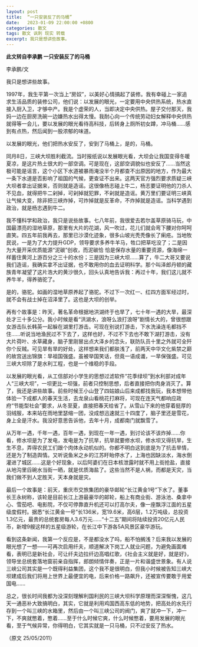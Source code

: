 ```yaml
---
layout: post
title:  “一只安装反了的马桶”
date:   2023-01-09 22:00:00 +0800
categories: 散文
tags: 散文 讽刺 现实 转载
excerpt: 我只是想讲些故事。
---
```


**此文转自李承鹏 一只安装反了的马桶**

李承鹏/文

我只是想讲些故事。

1997年，我生平第一次当上“房奴”，以美好心情搞起了装修。我有幸碰上一家追求生活品质的装修公司，他们说：以发展的眼光，一定要用中央供热系统，热水直接入厨入卫，才够中产。我是个虚荣的人，当即决定中央供热。屋子交付那天，我妈一边在厨房洗碗一边嫌热水出得太慢。我耐心向一个传统劳动妇女解释中央供热就得等一会儿，要以发展的眼光看待高科技，后转身上厕所初女蹲，冲马桶……感到有点热，然后闻到一股浓郁的味道。

以发展的眼光，他们把热水安反了，安到了马桶上，是的，马桶。

同月8日，三峡大坝胜利截流。当时报纸说以发展眼光看，大坝会让我国变得冬暖夏凉，是这片热土很大的一部空调。可是现在，这部空调貌似也安反了……当然这极可能是谣言，这个小区下水道被暴雨淹没半个月都查不出原因的地方，作为最大一条下水道是否影响了祖国的气候，更查证不出来。这两天官方强烈要求质疑三峡大坝者拿出证据来，否则就是造谣。这很像杨志碰上牛二，杨志要证明他的刀杀人不见血，就得把牛二剁掉，可剁掉就犯罪，不剁就是造谣。黄万里们要证明三峡真让气候大变，除非把三峡炸掉，可炸掉就是反革命，不炸掉就是造谣。当科学遇到政治，就是杨志遇到牛二。

我不懂科学和政治，我只是说些故事。七八年前，我很爱去若尔盖草原骑马玩，中国最漂亮的湿地草原，那里有大片的花湖，风一吹过，花儿们就会弯下腰对你呵呵直笑。四五年前我再去，那里已沙漠化迹象，很多山坡光秃秃像长了瘌疮。当地牧民说，一是为了大力提升GDP，领导要求多养牛羊马，牲口把草吃没了；二是因为大量开采优质能源“泥碳”创收，而泥碳恰 恰是保存水量的重要资源，像海绵一样蓄住黄河上游百分之三十的水份；三是因为三峡大坝……算了，牛二大哥又要说我们造谣，我确实拿不出证据，也不敢用你的血去证明科学。那个叫泽郎丹顿的藏族青年凝望了这片浩大的黄沙很久，回头认真地告诉我：再过十年，我们这儿就不养牛羊，得养骆驼了。

是的，骆驼。如画的湿地草原养起了骆驼。不过下一次红一、红四方面军经过时，就不会有战士掉在沼泽里了。这也是大坝的创举。

再有个故事是：昨天，著名革命根据地洪湖终于也旱了，七十年一遇的大旱，最深处才三十多公分。我小时候是看“洪湖水，浪呀么浪打浪呀”剧情长大的，曾很想跟女游击队长韩英一起躲在湖里打游击。可现在别说打游击，下水洗澡连毛都挡不住……听说当地渔民过不下去了，这样也好，不过不下去也不敢下湖打游击，没有大片荷叶、水草藏身，脑子里刚冒出点大泽乡的念头，联防队员十里之外就可全歼你个反贼。可见旱有旱的好处，这样想来我们都肤浅了，前两天中华文化紫禁之巅的故宫送出锦旗：旱祖国强盛。虽被举国笑话，但竟一语成谶，一旱保强盛。可见三峡大坝除了是水利工程，也是一个维稳的手段。

以发展的眼光看，从工信部对小学生的思想过滤软件“花季绿坝”到水利部对成年人“三峡大坝”，一坝更比一坝强，前者只控制思想，后者直接把你肉身消灭了。算了，我还是讲些故事。前些时候王小山登了四姑娘山后来成都找我玩，我本想带他体验一下成都人的春天生活，去龙泉山看桃花打麻将，可现在连天气都响应政府“节能型社会”要求，从冬至夏，直接把春天给省了。从雪山下来的他穿着挺厚的羽绒服，本来站在雨地里瑟缩一团，没成想迅速就三十四度了，脑子里还是雪花，身上全是汗水。我没好意思告诉他，去年十月，成都南门就飘雪了。

从万年一遇，千年一遇，百年一遇，到现在一年一遇，到讨论该不该炸掉……你看，修水坝是为了发电，发电是为了抗旱，抗旱就要修水坝，修水坝又得抗旱，生生不息，弄得农民工们跟个肉体永动机似的。你都不明白这到底是为了抗击旱情，还是为了制造舆情。又听说鱼米之乡的江苏盱眙停水了，上海也因缺淡水，海水倒灌进了城区……这是个好现象，以后阿婆们在日本核泄露时就不用上街抢盐，直接从地沟里舀碗水当街一晒，就是优质海盐了。这些当然不是人祸，而都是天灾，当我们做不到人定胜天，天本身就是灾。

最后一个故事是：前天，重庆市交旅集团的豪华邮轮“长江黄金1号”下水了。董事长王永树称，该轮是目前长江上游最豪华的邮轮，船上有商业街、游泳池、桑拿中心、雪茄吧、电影院，不仅可停靠直升机还可以打高尔夫，像一座飘浮江面的五星级度假村。据悉“长江黄金一号”长136米，宽19.6米，高6层，1.2万吨级，总投资1.3亿元，最贵的总统套房每人3.6万元……“十二五”期间将陆续投资20亿元人民币，新增9艘这样的五星级游轮，在长江中下游各5A风景区豪华游玩。

看到这条新闻，我第一个反应是，不是都没水了吗，船不怕搁浅？后来我以发展的眼光想了一想——可再次启用纤夫，顺道解决下岗工人就业问题，为避免画面难看，表明已是新社会，可让纤夫边拉纤边高唱红歌，《社会主义就是好，就是好》，领导坐总统套落地窗前亲自指挥，郎朗倾情伴奏，正是一片和谐盛世景象。有人说三峡公司其实是一个既得利益集团，这个我不是很明白，但我小时候被告知三峡大坝建成后我们将用上世界上最便宜的电，后来价格一路飙升，还被宣传要敢于用爱国电……

总之，很长时间我都为没深刻理解利国利民的三峡大坝科学原理而深深惭愧，这几天一通恶补大致搞明白，其实，它就是利用鸡国西高东低的地势，把高处的水先行存到一个叫三峡的水箱里，然后由一个叫三峡公司的阀门，爽了就冲一下，冲一下，不爽就憋着，憋着……至于什么时候它爽，什么时候憋着，要用发展的眼光看，至于气候异常，你得明白，它其实就是一只马桶，只不过安反了热水。

（原文 25/05/2011）